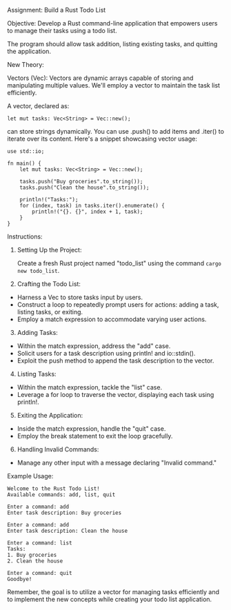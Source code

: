 Assignment: Build a Rust Todo List

Objective:
Develop a Rust command-line application that empowers users to manage their tasks using a todo list. 

The program should allow task addition, listing existing tasks, and quitting the application.

New Theory:

Vectors (Vec): Vectors are dynamic arrays capable of storing and manipulating multiple values. We'll employ a vector to maintain the task list efficiently.

A vector, declared as:
```
let mut tasks: Vec<String> = Vec::new();
```
can store strings dynamically. You can use .push() to add items and .iter() to iterate over its content. Here's a snippet showcasing vector usage:

```
use std::io;

fn main() {
    let mut tasks: Vec<String> = Vec::new();

    tasks.push("Buy groceries".to_string());
    tasks.push("Clean the house".to_string());

    println!("Tasks:");
    for (index, task) in tasks.iter().enumerate() {
        println!("{}. {}", index + 1, task);
    }
}

```

Instructions:

1. Setting Up the Project:

    Create a fresh Rust project named "todo_list" using the command 
    `cargo new todo_list`.

2. Crafting the Todo List:

* Harness a Vec<String> to store tasks input by users.
* Construct a loop to repeatedly prompt users for actions: adding a task, listing tasks, or exiting.
* Employ a match expression to accommodate varying user actions.

3. Adding Tasks:

* Within the match expression, address the "add" case.
* Solicit users for a task description using println! and io::stdin().
* Exploit the push method to append the task description to the vector.
4. Listing Tasks:

* Within the match expression, tackle the "list" case.
* Leverage a for loop to traverse the vector, displaying each task using println!.

5. Exiting the Application:

* Inside the match expression, handle the "quit" case.
* Employ the break statement to exit the loop gracefully.

6. Handling Invalid Commands:

* Manage any other input with a message declaring "Invalid command."

Example Usage:

```
Welcome to the Rust Todo List!
Available commands: add, list, quit

Enter a command: add
Enter task description: Buy groceries

Enter a command: add
Enter task description: Clean the house

Enter a command: list
Tasks:
1. Buy groceries
2. Clean the house

Enter a command: quit
Goodbye!
```

Remember, the goal is to utilize a vector for managing tasks efficiently and to implement the new concepts while creating your todo list application.